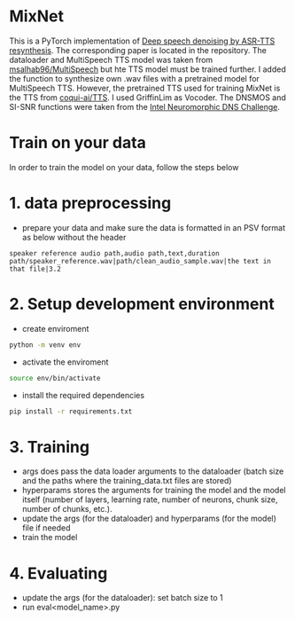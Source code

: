 # MixNet

This is a PyTorch implementation of [Deep speech denoising by ASR-TTS resynthesis](https://github.com/thebarnable/IntelNeuromorphicDNSChallenge/blob/Iason_Hartmann/MixNet/MixNet/Paper.pdf). The corresponding paper is located in the repository. The dataloader and MultiSpeech TTS model was taken from [msalhab96/MultiSpeech](https://github.com/msalhab96/MultiSpeech) but hte TTS model must be trained further. I added the function to synthesize own .wav files with a pretrained model for MultiSpeech TTS. However, the pretrained TTS used for training MixNet is the TTS from [coqui-ai/TTS](https://github.com/coqui-ai/tts). I used GriffinLim as Vocoder. The DNSMOS and SI-SNR functions were taken from the [Intel Neuromorphic DNS Challenge](https://github.com/IntelLabs/IntelNeuromorphicDNSChallenge/tree/main).


# Train on your data
In order to train the model on your data, follow the steps below 
# 1. data preprocessing 
* prepare your data and make sure the data is formatted in an PSV format as below without the header
```
speaker reference audio path,audio path,text,duration
path/speaker_reference.wav|path/clean_audio_sample.wav|the text in that file|3.2 
```
# 2. Setup development environment
* create enviroment 
```bash
python -m venv env
```
* activate the enviroment
```bash
source env/bin/activate
```
* install the required dependencies
```bash
pip install -r requirements.txt
```
# 3. Training 
* args does pass the data loader arguments to the dataloader (batch size and the paths where the training_data.txt files are stored)
* hyperparams stores the arguments for training the model and the model itself (number of layers, learning rate, number of neurons, chunk size, number of chunks, etc.).
* update the args (for the dataloader) and hyperparams (for the model) file if needed
* train the model 

# 4. Evaluating
* update the args (for the dataloader): set batch size to 1
* run eval<model_name>.py
